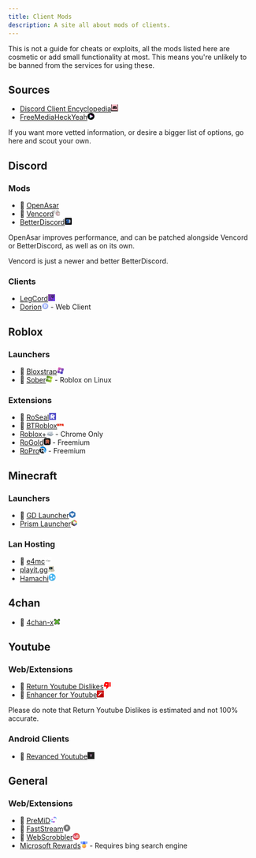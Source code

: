 ```yaml
---
title: Client Mods
description: A site all about mods of clients.
---
```


This is not a guide for cheats or exploits, all the mods listed here are cosmetic or add small functionality at most. This means you're unlikely to be banned from the services for using these.

## Sources

- [Discord Client Encyclopedia<img src="/src/assets/dce.png" style="display:inline; width:14px;">](https://github.com/Discord-Client-Encyclopedia-Management/Discord3rdparties)
- [FreeMediaHeckYeah<img src="/src/assets/fmhy.png" style="display:inline; width:14px;">](https://fmhy.pages.dev)

If you want more vetted information, or desire a bigger list of options, go here and scout your own.

## Discord

### Mods

- 🐐 [OpenAsar](https://openasar.dev/)
- 🐐 [Vencord<img src="/src/assets/vencord.png" style="display:inline; width:14px;">](https://vencord.dev/)
- [BetterDiscord<img src="/src/assets/betterdiscord.png" style="display:inline; width:14px;">](https://betterdiscord.app/)

OpenAsar improves performance, and can be patched alongside Vencord or BetterDiscord, as well as on its own.

Vencord is just a newer and better BetterDiscord.

### Clients

- [LegCord<img src="/src/assets/legcord.png" style="display:inline; width:14px;">](https://legcord.app/)
- [Dorion<img src="/src/assets/dorion.png" style="display:inline; width:14px;">](https://spikehd.github.io/projects/dorion/) - Web Client

## Roblox

### Launchers

- 🐐 [Bloxstrap<img src="/src/assets/bloxstrap.png" style="display:inline; width:14px;">](https://bloxstraplabs.com/)
- 🐐 [Sober<img src="/src/assets/sober.png" style="display:inline; width:14px;">](https://sober.vinegarhq.org/) - Roblox on Linux

### Extensions

- 🐐 [RoSeal<img src="/src/assets/roseal.png" style="display:inline; width:14px;">](https://www.roseal.live/)
- 🐐 [BTRoblox<img src="/src/assets/btroblox.png" style="display:inline; width:14px;">](https://github.com/AntiBoomz/BTRoblox)
- [Roblox+<img src="/src/assets/robloxplus.png" style="display:inline; width:14px;">](https://chromewebstore.google.com/detail/roblox+/jfbnmfgkohlfclfnplnlenbalpppohkm) - Chrome Only
- [RoGold<img src="/src/assets/rogold.png" style="display:inline; width:14px;">](https://www.rogold.live) - Freemium
- [RoPro<img src="/src/assets/ropro.png" style="display:inline; width:14px;">](https://ropro.io/) - Freemium

## Minecraft

### Launchers

- 🐐 [GD Launcher<img src="/src/assets/gdlauncher.png" style="display:inline; width:14px;">](https://gdlauncher.com/)
- [Prism Launcher<img src="/src/assets/prism.png" style="display:inline; width:14px;">](https://prismlauncher.org/)

### Lan Hosting

- 🐐 [e4mc<img src="/src/assets/e4mc.png" style="display:inline; width:14px;">](https://e4mc.link/)
- [playit.gg<img src="/src/assets/playitgg.png" style="display:inline; width:14px;">](https://playit.gg/)
- [Hamachi<img src="/src/assets/hamachi.png" style="display:inline; width:14px;">](https://vpn.net/)

## 4chan

- 🐐 [4chan-x<img src="/src/assets/4chan-x.png" style="display:inline; width:14px;">](https://www.4chan-x.net/)

## Youtube

### Web/Extensions

- 🐐 [Return Youtube Dislikes<img src="/src/assets/rdl.png" style="display:inline; width:14px;">](https://www.returnyoutubedislike.com/)
- 🐐 [Enhancer for Youtube<img src="/src/assets/youtubeenhancer.png" style="display:inline; width:14px;">](https://www.mrfdev.com/enhancer-for-youtube)

Please do note that Return Youtube Dislikes is estimated and not 100% accurate.

### Android Clients

- 🐐 [Revanced Youtube<img src="/src/assets/revanced.png" style="display:inline; width:14px;">](https://github.com/revanced/revanced-manager/tree/main/docs)

## General

### Web/Extensions

- 🐐 [PreMiD<img src="/src/assets/premid.png" style="display:inline; width:14px;">](https://premid.app/)
- 🐐 [FastStream<img src="/src/assets/faststream.png" style="display:inline; width:14px;">](https://faststream.online/)
- 🐐 [WebScrobbler<img src="/src/assets/webscrobbler.png" style="display:inline; width:14px;">](https://web-scrobbler.com/)
- [Microsoft Rewards<img src="/src/assets/microsoftrewards.png" style="display:inline; width:14px;">](https://www.microsoft.com/en-us/rewards/browser-extension) - Requires bing search engine